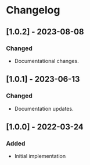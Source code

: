 # Changelog

## [1.0.2] - 2023-08-08
### Changed
- Documentational changes.

## [1.0.1] - 2023-06-13
### Changed
- Documentation updates.

## [1.0.0] - 2022-03-24
### Added
- Initial implementation